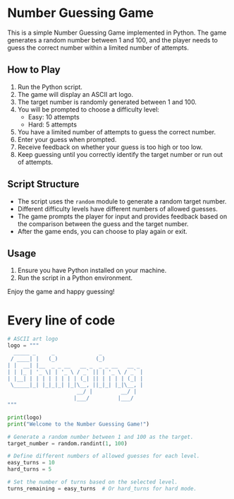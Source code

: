 # Number Guessing Game

This is a simple Number Guessing Game implemented in Python. The game generates a random number between 1 and 100, and the player needs to guess the correct number within a limited number of attempts.

## How to Play

1. Run the Python script.
2. The game will display an ASCII art logo.
3. The target number is randomly generated between 1 and 100.
4. You will be prompted to choose a difficulty level:
   - Easy: 10 attempts
   - Hard: 5 attempts
5. You have a limited number of attempts to guess the correct number.
6. Enter your guess when prompted.
7. Receive feedback on whether your guess is too high or too low.
8. Keep guessing until you correctly identify the target number or run out of attempts.

## Script Structure

- The script uses the `random` module to generate a random target number.
- Different difficulty levels have different numbers of allowed guesses.
- The game prompts the player for input and provides feedback based on the comparison between the guess and the target number.
- After the game ends, you can choose to play again or exit.

## Usage

1. Ensure you have Python installed on your machine.
2. Run the script in a Python environment.

Enjoy the game and happy guessing!


# Every line of code

```python
# ASCII art logo
logo = """
  _____ _     _              _                
 / ____| |   (_)            (_)               
| |  __| |__  _ _ __   __ _  _ _ __   __ _  
| | |_ | '_ \| | '_ \ / _` || | '_ \ / _` | 
| |__| | | | | | | | | (_| || | | | | (_| | 
 \_____|_| |_|_|_| |_|\__, ||_|_| |_|\__, | 
                      __/ |         __/ | 
                     |___/         |___/  
"""

print(logo)
print("Welcome to the Number Guessing Game!")

# Generate a random number between 1 and 100 as the target.
target_number = random.randint(1, 100)

# Define different numbers of allowed guesses for each level.
easy_turns = 10
hard_turns = 5

# Set the number of turns based on the selected level.
turns_remaining = easy_turns  # Or hard_turns for hard mode.
```

